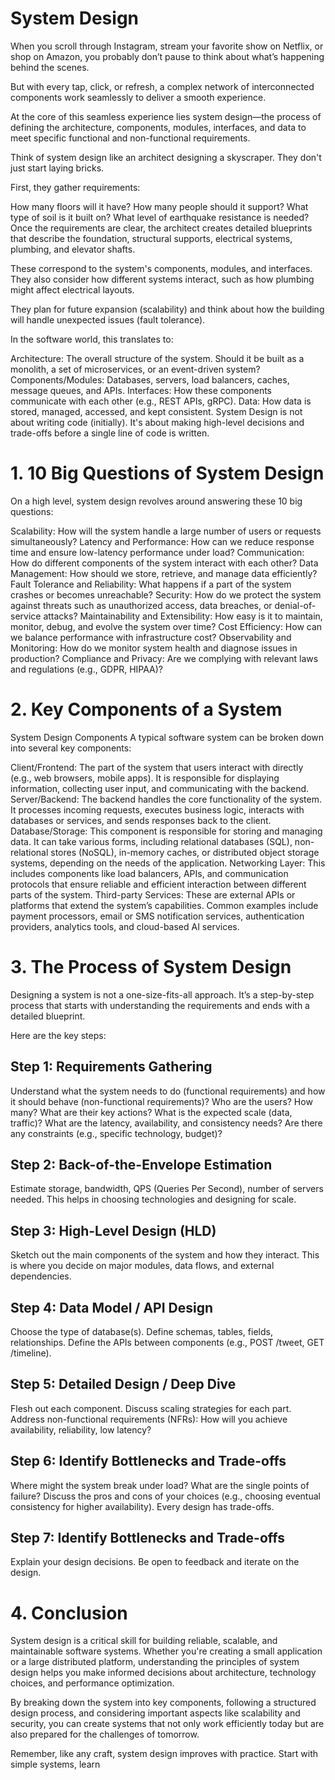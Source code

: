 # System Design

When you scroll through Instagram, stream your favorite show on Netflix, or shop on Amazon, you probably don’t pause to think about what’s happening behind the scenes.

But with every tap, click, or refresh, a complex network of interconnected components work seamlessly to deliver a smooth experience.

At the core of this seamless experience lies system design—the process of defining the architecture, components, modules, interfaces, and data to meet specific functional and non-functional requirements.

Think of system design like an architect designing a skyscraper. They don't just start laying bricks.

First, they gather requirements:

How many floors will it have?
How many people should it support?
What type of soil is it built on?
What level of earthquake resistance is needed?
Once the requirements are clear, the architect creates detailed blueprints that describe the foundation, structural supports, electrical systems, plumbing, and elevator shafts.

These correspond to the system's components, modules, and interfaces. They also consider how different systems interact, such as how plumbing might affect electrical layouts.

They plan for future expansion (scalability) and think about how the building will handle unexpected issues (fault tolerance).

In the software world, this translates to:

Architecture: The overall structure of the system. Should it be built as a monolith, a set of microservices, or an event-driven system?
Components/Modules: Databases, servers, load balancers, caches, message queues, and APIs.
Interfaces: How these components communicate with each other (e.g., REST APIs, gRPC).
Data: How data is stored, managed, accessed, and kept consistent.
System Design is not about writing code (initially). It's about making high-level decisions and trade-offs before a single line of code is written.

# 1. 10 Big Questions of System Design
On a high level, system design revolves around answering these 10 big questions:

Scalability: How will the system handle a large number of users or requests simultaneously?
Latency and Performance: How can we reduce response time and ensure low-latency performance under load?
Communication: How do different components of the system interact with each other?
Data Management: How should we store, retrieve, and manage data efficiently?
Fault Tolerance and Reliability: What happens if a part of the system crashes or becomes unreachable?
Security: How do we protect the system against threats such as unauthorized access, data breaches, or denial-of-service attacks?
Maintainability and Extensibility: How easy is it to maintain, monitor, debug, and evolve the system over time?
Cost Efficiency: How can we balance performance with infrastructure cost?
Observability and Monitoring: How do we monitor system health and diagnose issues in production?
Compliance and Privacy: Are we complying with relevant laws and regulations (e.g., GDPR, HIPAA)?

# 2. Key Components of a System
System Design Components
A typical software system can be broken down into several key components:

Client/Frontend: The part of the system that users interact with directly (e.g., web browsers, mobile apps). It is responsible for displaying information, collecting user input, and communicating with the backend.
Server/Backend: The backend handles the core functionality of the system. It processes incoming requests, executes business logic, interacts with databases or services, and sends responses back to the client.
Database/Storage: This component is responsible for storing and managing data. It can take various forms, including relational databases (SQL), non-relational stores (NoSQL), in-memory caches, or distributed object storage systems, depending on the needs of the application.
Networking Layer: This includes components like load balancers, APIs, and communication protocols that ensure reliable and efficient interaction between different parts of the system.
Third-party Services: These are external APIs or platforms that extend the system’s capabilities. Common examples include payment processors, email or SMS notification services, authentication providers, analytics tools, and cloud-based AI services.

# 3. The Process of System Design
Designing a system is not a one-size-fits-all approach. It’s a step-by-step process that starts with understanding the requirements and ends with a detailed blueprint.

Here are the key steps:

## Step 1: Requirements Gathering
Understand what the system needs to do (functional requirements) and how it should behave (non-functional requirements)?
Who are the users? How many? What are their key actions?
What is the expected scale (data, traffic)?
What are the latency, availability, and consistency needs?
Are there any constraints (e.g., specific technology, budget)?
## Step 2: Back-of-the-Envelope Estimation
Estimate storage, bandwidth, QPS (Queries Per Second), number of servers needed.
This helps in choosing technologies and designing for scale.
## Step 3: High-Level Design (HLD)
Sketch out the main components of the system and how they interact.
This is where you decide on major modules, data flows, and external dependencies.
## Step 4: Data Model / API Design
Choose the type of database(s).
Define schemas, tables, fields, relationships.
Define the APIs between components (e.g., POST /tweet, GET /timeline).
## Step 5: Detailed Design / Deep Dive
Flesh out each component.
Discuss scaling strategies for each part.
Address non-functional requirements (NFRs): How will you achieve availability, reliability, low latency?
## Step 6: Identify Bottlenecks and Trade-offs
Where might the system break under load?
What are the single points of failure?
Discuss the pros and cons of your choices (e.g., choosing eventual consistency for higher availability). Every design has trade-offs.
## Step 7: Identify Bottlenecks and Trade-offs
Explain your design decisions.
Be open to feedback and iterate on the design.

# 4. Conclusion
System design is a critical skill for building reliable, scalable, and maintainable software systems. Whether you're creating a small application or a large distributed platform, understanding the principles of system design helps you make informed decisions about architecture, technology choices, and performance optimization.

By breaking down the system into key components, following a structured design process, and considering important aspects like scalability and security, you can create systems that not only work efficiently today but are also prepared for the challenges of tomorrow.

Remember, like any craft, system design improves with practice. Start with simple systems, learn